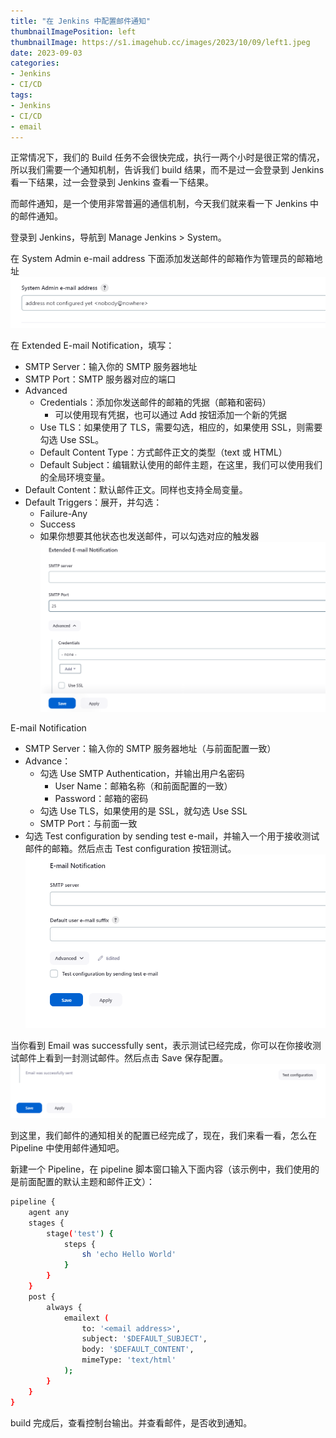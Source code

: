 ```yaml
---
title: "在 Jenkins 中配置邮件通知"
thumbnailImagePosition: left
thumbnailImage: https://s1.imagehub.cc/images/2023/10/09/left1.jpeg
date: 2023-09-03
categories:
- Jenkins
- CI/CD
tags:
- Jenkins
- CI/CD
- email
---
```


正常情况下，我们的 Build 任务不会很快完成，执行一两个小时是很正常的情况，所以我们需要一个通知机制，告诉我们 build 结果，而不是过一会登录到 Jenkins 看一下结果，过一会登录到 Jenkins 查看一下结果。

<!--more-->

而邮件通知，是一个使用非常普遍的通信机制，今天我们就来看一下 Jenkins 中的邮件通知。

登录到 Jenkins，导航到 Manage Jenkins > System。

在 System Admin e-mail address 下面添加发送邮件的邮箱作为管理员的邮箱地址
![1](images/1.png)

在 Extended E-mail Notification，填写：
- SMTP Server：输入你的 SMTP 服务器地址
- SMTP Port：SMTP 服务器对应的端口
- Advanced
    - Credentials：添加你发送邮件的邮箱的凭据（邮箱和密码）
        - 可以使用现有凭据，也可以通过 Add 按钮添加一个新的凭据
    - Use TLS：如果使用了 TLS，需要勾选，相应的，如果使用 SSL，则需要勾选 Use SSL。
    - Default Content Type：方式邮件正文的类型（text 或 HTML）
    - Default Subject：编辑默认使用的邮件主题，在这里，我们可以使用我们的全局环境变量。
- Default Content：默认邮件正文。同样也支持全局变量。
- Default Triggers：展开，并勾选：
    - Failure-Any
    - Success
    - 如果你想要其他状态也发送邮件，可以勾选对应的触发器
![2](images/2.png)

E-mail Notification
- SMTP Server：输入你的 SMTP 服务器地址（与前面配置一致）
- Advance：
    - 勾选 Use SMTP Authentication，并输出用户名密码
        - User Name：邮箱名称（和前面配置的一致）
        - Password：邮箱的密码
    - 勾选 Use TLS，如果使用的是 SSL，就勾选 Use SSL
    - SMTP Port：与前面一致
- 勾选 Test configuration by sending test e-mail，并输入一个用于接收测试邮件的邮箱。然后点击 Test configuration 按钮测试。
![3](images/3.png)

当你看到 Email was successfully sent，表示测试已经完成，你可以在你接收测试邮件上看到一封测试邮件。然后点击 Save 保存配置。
![4](images/4.png)

到这里，我们邮件的通知相关的配置已经完成了，现在，我们来看一看，怎么在 Pipeline 中使用邮件通知吧。

新建一个 Pipeline，在 pipeline 脚本窗口输入下面内容（该示例中，我们使用的是前面配置的默认主题和邮件正文）：
```bash
pipeline {
    agent any
    stages {
        stage('test') {
            steps {
                sh 'echo Hello World'
            }
        }
    }
    post { 
        always {
            emailext (
                to: '<email address>', 
                subject: '$DEFAULT_SUBJECT',
                body: '$DEFAULT_CONTENT',
                mimeType: 'text/html'
            );
        }
    }
}
```

build 完成后，查看控制台输出。并查看邮件，是否收到通知。